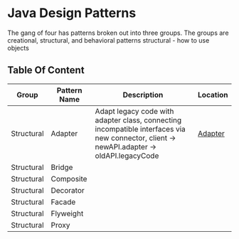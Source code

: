 # Java Design Patterns
The gang of four has patterns broken out into three groups. The groups are creational, structural, and behavioral patterns
structural - how to use objects 
## Table Of Content

| Group      | Pattern Name | Description                                                                                                                               | Location                      | 
|------------|--------------|-------------------------------------------------------------------------------------------------------------------------------------------|-------------------------------|
| Structural | Adapter      | Adapt legacy code with adapter class, connecting incompatible interfaces via new connector, client -> newAPI.adapter -> oldAPI.legacyCode | [Adapter](structural/adapter) |
| Structural | Bridge       |                                                                                                                                           |                               |
| Structural | Composite    |                                                                                                                                           |                               |
| Structural | Decorator    |                                                                                                                                           |                               |
| Structural | Facade       |                                                                                                                                           |                               |
| Structural | Flyweight    |                                                                                                                                           |                               |
| Structural | Proxy        |                                                                                                                                           |                               |

